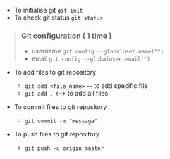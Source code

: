 - To initialise git `git init`
- To check git status `git status`

> ### Git configuration  ( 1 time )
>   - username `git config --globaluser.name("")`
>   - email `git config --globaluser.email(")`

- To add files to git repository
  - `git add <file_name>`  -- to add specific file
  - `git add .`   <--> to add all files

- To commit files to git repository
    - `git commit -m "message"`

- To push files to git repository
    - `git push -u origin master`
